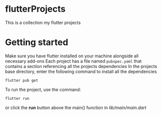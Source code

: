 # flutterProjects
This is a collection my flutter projects

# Getting started
Make sure you have flutter installed on your machine alongside all necessary add-ons
Each project has a file named `pubspec.yaml` that contains a section referencing all the projects dependencies
In the projects base directory, enter the following command to install all the dependencies
```
flutter pub get
```
To run the project, use the command:
```
flutter run
```
or click the **run** button above the main() function in *lib/main/main.dart*
